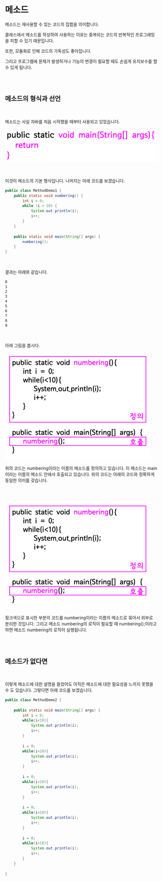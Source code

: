 # **메소드**
메소드는 재사용할 수 있는 코드의 집합을 의미합니다.

클래스에서 메소드를 작성하여 사용하는 이유는 중복되는 코드의 반복적인 프로그래밍을 피할 수 있기 때문입니다.

또한, 모듈화로 인해 코드의 가독성도 좋아집니다.

그리고 프로그램에 문제가 발생하거나 기능의 변경이 필요할 때도 손쉽게 유지보수를 할 수 있게 됩니다.

<br><br>

## **메소드의 형식과 선언**
<br><br>
메소드는 사실 자바를 처음 시작했을 때부터 사용되고 있었습니다.

![Untitled](./img/method.png)

<br><br>
이것이 메소드의 기본 형식입니다. 나머지는 아래 코드를 보겠습니다.

```java
public class MethodDemo1 {
    public static void numbering() {
        int i = 0;
        while (i < 10) {
            System.out.println(i);
            i++;
        }
    }
 
    public static void main(String[] args) {
        numbering();
    }
}
```
<br><br>
결과는 아래와 같습니다.
```
0
1
2
3
4
5
6
7
8
9
```

<br><br>
아래 그림을 봅시다.

![Untitled](./img/method2.png)
<br><br>
위의 코드는 numbering이라는 이름의 메소드를 정의하고 있습니다. 이 메소드는 main이라는 이름의 메소드 안에서 호출되고 있습니다. 위의 코드는 아래의 코드와 정확하게 동일한 의미를 갖습니다.

<br><br>

![Untitled](./img/method2.png)
<br><br>
핑크색으로 표시한 부분의 코드를 numbering이라는 이름의 메소드로 묶어서 외부로 분리한 것입니다. 그리고 메소드 numbering의 로직이 필요할 때 numbering();이라고하면 메소드 numbering의 로직이 실행됩니다.

<br><br>

## **메소드가 없다면**
<br><br>
이렇게 메소드에 대한 설명을 들었어도 아직은 메소드에 대한 필요성을 느끼지 못했을 수 도 있습니다. 그렇다면 아래 코드를 보겠습니다.

```java
public class MethodDemo2 {
     
    public static void main(String[] args) {
        int i = 0;
        while(i<10){
            System.out.println(i);
            i++;
        }
         
        i = 0;
        while(i<10){
            System.out.println(i);
            i++;
        }
         
        i = 0;
        while(i<10){
            System.out.println(i);
            i++;
        }
         
        i = 0;
        while(i<10){
            System.out.println(i);
            i++;
        }
         
        i = 0;
        while(i<10){
            System.out.println(i);
            i++;
        }
    }
 
}
```
